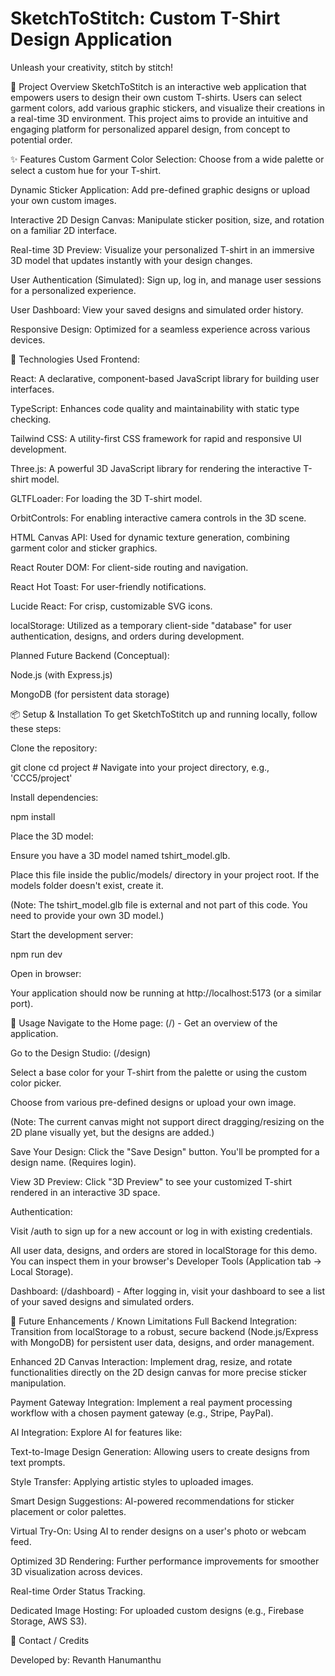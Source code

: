 # SketchToStitch: Custom T-Shirt Design Application
Unleash your creativity, stitch by stitch!

👕 Project Overview
SketchToStitch is an interactive web application that empowers users to design their own custom T-shirts. Users can select garment colors, add various graphic stickers, and visualize their creations in a real-time 3D environment. This project aims to provide an intuitive and engaging platform for personalized apparel design, from concept to potential order.

✨ Features
Custom Garment Color Selection: Choose from a wide palette or select a custom hue for your T-shirt.

Dynamic Sticker Application: Add pre-defined graphic designs or upload your own custom images.

Interactive 2D Design Canvas: Manipulate sticker position, size, and rotation on a familiar 2D interface.

Real-time 3D Preview: Visualize your personalized T-shirt in an immersive 3D model that updates instantly with your design changes.

User Authentication (Simulated): Sign up, log in, and manage user sessions for a personalized experience.

User Dashboard: View your saved designs and simulated order history.

Responsive Design: Optimized for a seamless experience across various devices.

🚀 Technologies Used
Frontend:

React: A declarative, component-based JavaScript library for building user interfaces.

TypeScript: Enhances code quality and maintainability with static type checking.

Tailwind CSS: A utility-first CSS framework for rapid and responsive UI development.

Three.js: A powerful 3D JavaScript library for rendering the interactive T-shirt model.

GLTFLoader: For loading the 3D T-shirt model.

OrbitControls: For enabling interactive camera controls in the 3D scene.

HTML Canvas API: Used for dynamic texture generation, combining garment color and sticker graphics.

React Router DOM: For client-side routing and navigation.

React Hot Toast: For user-friendly notifications.

Lucide React: For crisp, customizable SVG icons.

localStorage: Utilized as a temporary client-side "database" for user authentication, designs, and orders during development.

Planned Future Backend (Conceptual):

Node.js (with Express.js)

MongoDB (for persistent data storage)

📦 Setup & Installation
To get SketchToStitch up and running locally, follow these steps:

Clone the repository:

git clone <your-repo-url>
cd project # Navigate into your project directory, e.g., 'CCC5/project'

Install dependencies:

npm install

Place the 3D model:

Ensure you have a 3D model named tshirt_model.glb.

Place this file inside the public/models/ directory in your project root. If the models folder doesn't exist, create it.

(Note: The tshirt_model.glb file is external and not part of this code. You need to provide your own 3D model.)

Start the development server:

npm run dev

Open in browser:

Your application should now be running at http://localhost:5173 (or a similar port).

🚀 Usage
Navigate to the Home page: (/) - Get an overview of the application.

Go to the Design Studio: (/design)

Select a base color for your T-shirt from the palette or using the custom color picker.

Choose from various pre-defined designs or upload your own image.

(Note: The current canvas might not support direct dragging/resizing on the 2D plane visually yet, but the designs are added.)

Save Your Design: Click the "Save Design" button. You'll be prompted for a design name. (Requires login).

View 3D Preview: Click "3D Preview" to see your customized T-shirt rendered in an interactive 3D space.

Authentication:

Visit /auth to sign up for a new account or log in with existing credentials.

All user data, designs, and orders are stored in localStorage for this demo. You can inspect them in your browser's Developer Tools (Application tab -> Local Storage).

Dashboard: (/dashboard) - After logging in, visit your dashboard to see a list of your saved designs and simulated orders.

🚧 Future Enhancements / Known Limitations
Full Backend Integration: Transition from localStorage to a robust, secure backend (Node.js/Express with MongoDB) for persistent user data, designs, and order management.

Enhanced 2D Canvas Interaction: Implement drag, resize, and rotate functionalities directly on the 2D design canvas for more precise sticker manipulation.

Payment Gateway Integration: Implement a real payment processing workflow with a chosen payment gateway (e.g., Stripe, PayPal).

AI Integration: Explore AI for features like:

Text-to-Image Design Generation: Allowing users to create designs from text prompts.

Style Transfer: Applying artistic styles to uploaded images.

Smart Design Suggestions: AI-powered recommendations for sticker placement or color palettes.

Virtual Try-On: Using AI to render designs on a user's photo or webcam feed.

Optimized 3D Rendering: Further performance improvements for smoother 3D visualization across devices.

Real-time Order Status Tracking.

Dedicated Image Hosting: For uploaded custom designs (e.g., Firebase Storage, AWS S3).

🤝 Contact / Credits

Developed by: Revanth Hanumanthu
